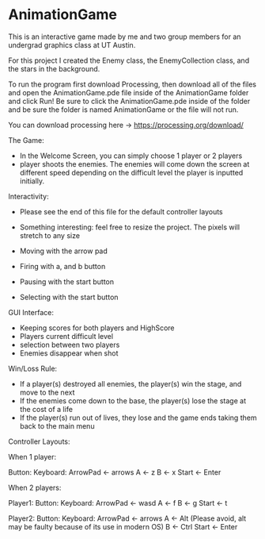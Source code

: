 # AnimationGame

This is an interactive game made by me and two group members for an undergrad graphics class at UT Austin.

For this project I created the Enemy class, the EnemyCollection class, and the stars in the background.

To run the program first download Processing, then download all of the files and open the AnimationGame.pde file inside of the AnimationGame folder and click Run! Be sure to click the AnimationGame.pde inside of the folder and be sure the folder is named AnimationGame or the file will not run.

You can download processing here -> https://processing.org/download/

The Game:
- In the Welcome Screen, you can simply choose 1 player or 2 players
- player shoots the enemies. The enemies will come down the screen at different speed
  depending on the difficult level the player is inputted initially.


Interactivity:
  - Please see the end of this file for the default controller layouts
  - Something interesting: feel free to resize the project. The pixels will stretch to any size
  
  - Moving with the arrow pad
  - Firing with a, and b button
  - Pausing with the start button
  - Selecting with the start button


GUI Interface:
  - Keeping scores for both players and HighScore
  - Players current difficult level
  - selection between two players
  - Enemies disappear when shot
  

Win/Loss Rule:
  -	If a player(s) destroyed all enemies, the player(s) win the stage, and move to the next
  -	If the enemies come down to the base, the player(s) lose the stage at the cost of a life
  -	If the player(s) run out of lives, they lose and the game ends taking them back to the
	main menu
	

Controller Layouts:

When 1 player:

Button:     Keyboard:
ArrowPad <- arrows
A		 <- z
B		 <- x
Start    <- Enter

When 2 players:

Player1:
Button:     Keyboard:
ArrowPad <- wasd
A		 <- f
B		 <- g
Start    <- t

Player2:
Button:     Keyboard:
ArrowPad <- arrows
A		 <- Alt		(Please avoid, alt may be faulty because of its use in modern OS)
B		 <- Ctrl
Start    <- Enter
